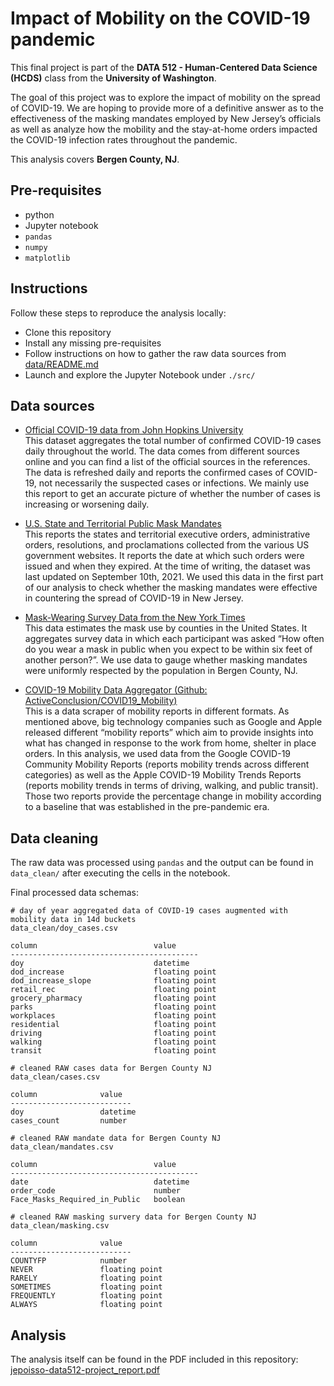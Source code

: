 # Impact of Mobility on the COVID-19 pandemic
This final project is part of the **DATA 512 - Human-Centered Data Science (HCDS)** class from the **University of Washington**. 

The goal of this project was to explore the impact of mobility on the spread of COVID-19. We are hoping to provide more of a definitive answer as to the effectiveness of the
masking mandates employed by New Jersey’s officials as well as analyze how the mobility and
the stay-at-home orders impacted the COVID-19 infection rates throughout the pandemic.

This analysis covers **Bergen County, NJ**. 

## Pre-requisites
- python
- Jupyter notebook
- `pandas`
- `numpy`
- `matplotlib`

## Instructions
Follow these steps to reproduce the analysis locally:
- Clone this repository
- Install any missing pre-requisites
- Follow instructions on how to gather the raw data sources from [data/README.md](data/README.md)
- Launch and explore the Jupyter Notebook under `./src/`

## Data sources
- [Official COVID-19 data from John Hopkins University](https://www.kaggle.com/antgoldbloom/covid19-data-from-john-hopkins-university?select=RAW_us_confirmed_cases.csv) \
 This dataset aggregates the total number of confirmed COVID-19 cases daily throughout the world. The data comes from different sources online and you can find a list of the official sources in the references. The data is refreshed daily and reports the confirmed cases of COVID-19, not necessarily the suspected cases or infections. We mainly use this report to get an accurate picture of whether the number of cases is increasing or worsening daily.

- [U.S. State and Territorial Public Mask Mandates](https://data.cdc.gov/Policy-Surveillance/U-S-State-and-Territorial-Public-Mask-Mandates-Fro/62d6-pm5i) \
This reports the states and territorial executive orders, administrative orders, resolutions, and proclamations collected from the various US government websites. It reports the date at which such orders were issued and when they expired. At the time of writing, the dataset was last updated on September 10th, 2021. We used this data in the first part of our analysis to check whether the masking mandates were effective in countering the spread of COVID-19 in New Jersey.

- [Mask-Wearing Survey Data from the New York Times](https://github.com/nytimes/covid-19-data/tree/master/mask-use) \
This data estimates the mask use by counties in the United States. It aggregates survey data in which each participant was asked “How often do you wear a mask in public when you expect to be within six feet of another person?”. We use data to gauge whether masking mandates were uniformly respected by the population in Bergen County, NJ.

- [COVID-19 Mobility Data Aggregator (Github: ActiveConclusion/COVID19_Mobility)](https://github.com/ActiveConclusion/COVID19_mobility) \
This is a data scraper of mobility reports in different formats. As mentioned above, big technology companies such as Google and Apple released different “mobility reports” which aim to provide insights into what has changed in response to the work from home, shelter in place orders. In this analysis, we used data from the Google COVID-19 Community Mobility Reports (reports mobility trends across different categories) as well as the Apple COVID-19 Mobility Trends Reports (reports mobility trends in terms of driving, walking, and public transit). Those two reports provide the percentage change in mobility according to a baseline that was established in the pre-pandemic era.

## Data cleaning
The raw data was processed using `pandas` and the output can be found in `data_clean/` after executing the cells in the notebook. 

Final processed data schemas:

```
# day of year aggregated data of COVID-19 cases augmented with mobility data in 14d buckets
data_clean/doy_cases.csv

column                          value
------------------------------------------
doy                             datetime
dod_increase                    floating point
dod_increase_slope              floating point
retail_rec                      floating point
grocery_pharmacy                floating point
parks                           floating point
workplaces                      floating point
residential                     floating point
driving                         floating point
walking                         floating point
transit                         floating point
```

```
# cleaned RAW cases data for Bergen County NJ
data_clean/cases.csv

column              value
---------------------------
doy                 datetime
cases_count         number
```

```
# cleaned RAW mandate data for Bergen County NJ
data_clean/mandates.csv

column                          value
------------------------------------------
date                            datetime
order_code                      number
Face_Masks_Required_in_Public   boolean
```


```
# cleaned RAW masking survery data for Bergen County NJ
data_clean/masking.csv

column              value
---------------------------
COUNTYFP            number
NEVER               floating point
RARELY              floating point
SOMETIMES           floating point
FREQUENTLY          floating point
ALWAYS              floating point
```

## Analysis
The analysis itself can be found in the PDF included in this repository: [jepoisso-data512-project_report.pdf](./jepoisso-data512-project_report.pdf)